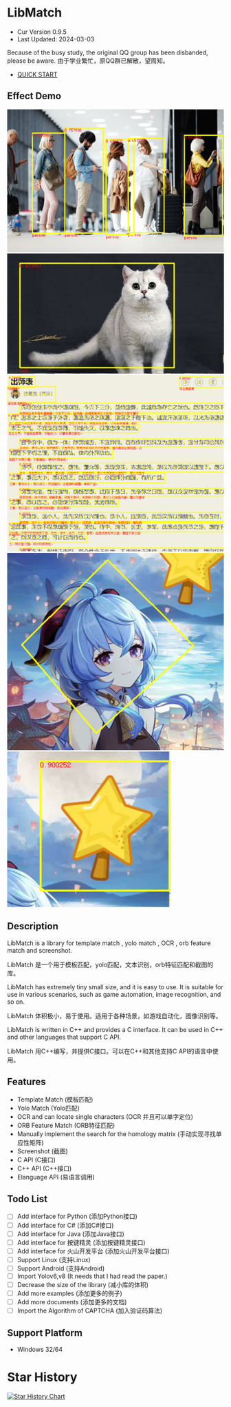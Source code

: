 # LibMatch

- Cur Version 0.9.5
- Last Updated: 2024-03-03

Because of the busy study, the original QQ group has been disbanded, please be aware.
由于学业繁忙，原QQ群已解散，望周知。

- [QUICK START](usage.md)

## Effect Demo

![Yolo](./assets/2.png)
![Yolo](./assets/3.png)
![OCR](./assets/4.png)
![ORB](./assets/5.png)
![Template](./assets/6.png)

## Description

LibMatch is a library for template match , yolo match , OCR , orb feature match and screenshot.

LibMatch 是一个用于模板匹配，yolo匹配，文本识别，orb特征匹配和截图的库。

LibMatch has extremely tiny small size, and it is easy to use. It is suitable for use in various scenarios, such as game automation, image recognition, and so on.

LibMatch 体积极小，易于使用。适用于各种场景，如游戏自动化，图像识别等。

LibMatch is written in C++ and provides a C interface. It can be used in C++ and other languages that support C API.

LibMatch 用C++编写，并提供C接口。可以在C++和其他支持C API的语言中使用。

## Features

- Template Match (模板匹配)
- Yolo Match (Yolo匹配)
- OCR and can locate single characters (OCR 并且可以单字定位)
- ORB Feature Match (ORB特征匹配)
- Manually implement the search for the homology matrix (手动实现寻找单应性矩阵)
- Screenshot (截图)
- C API (C接口)
- C++ API (C++接口)
- Elanguage API (易语言调用)

## Todo List

- [ ] Add interface for Python (添加Python接口)
- [ ] Add interface for C# (添加C#接口)
- [ ] Add interface for Java (添加Java接口)
- [ ] Add interface for 按键精灵 (添加按键精灵接口)
- [ ] Add interface for 火山开发平台 (添加火山开发平台接口)
- [ ] Support Linux (支持Linux)
- [ ] Support Android (支持Android)
- [ ] Import Yolov6,v8 (It needs that I had read the paper.)
- [ ] Decrease the size of the library (减小库的体积)
- [ ] Add more examples (添加更多的例子)
- [ ] Add more documents (添加更多的文档)
- [ ] Import the Algorithm of CAPTCHA (加入验证码算法)

## Support Platform

- Windows 32/64

# Star History

[![Star History Chart](https://api.star-history.com/svg?repos=futz12/libmatch&type=Date)](https://star-history.com/#futz12/libmatch&Date)

